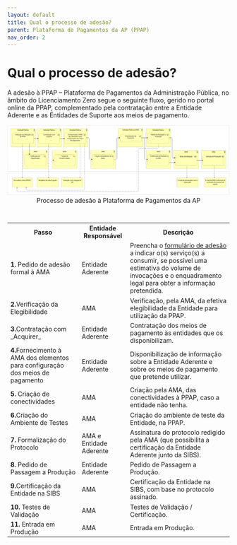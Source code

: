 ```yaml
---
layout: default
title: Qual o processo de adesão?
parent: Plataforma de Pagamentos da AP (PPAP)
nav_order: 2
---
```


# Qual o processo de adesão?

A adesão à PPAP – Plataforma de Pagamentos da Administração Pública, no âmbito do Licenciamento Zero segue o seguinte fluxo, gerido no portal online da PPAP, complementado pela contratação entre a Entidade Aderente e as Entidades de Suporte aos meios de pagamento.

<div style="text-align: center;">
  <img src="../../assets/images/MicrosoftTeams-image.png" alt="Processo de adesão à Plataforma de Pagamentos da AP">
  Processo de adesão à Plataforma de Pagamentos da AP
</div>
<br>

<table>
<caption></caption>
  <tr>
    <th >Passo</th>
    <th >Entidade Responsável</th>
    <th >Descrição</th>
  </tr>
  <tr>
    <td><strong>1.</strong> Pedido de adesão formal à AMA</td>
    <td>Entidade Aderente</td>
    <td>Preencha o <a href="https://www.iap.gov.pt/web/iap/formulario-de-adesao?serviceId=2">formulário de adesão</a> a indicar o(s) serviço(s) a consumir, se possível uma estimativa do volume de invocações e o enquadramento legal para obter a informação pretendida.</td>
  </tr>
  <tr>
    <td><strong>2.</strong>Verificação da Elegibilidade</td>
    <td>AMA</td>
    <td>Verificação, pela AMA, da efetiva elegibilidade da Entidade para utilização da PPAP.</td>
  </tr>
  <tr>
    <td><strong>3.</strong>Contratação com _Acquirer_</td>
    <td>Entidade Aderente</td>
    <td>Contratação dos meios de pagamento às entidades que os disponibilizam.</td>
  </tr>
  <tr>
    <td><strong>4.</strong>Fornecimento à AMA dos elementos para configuração dos meios de pagamento</td>
    <td>Entidade Aderente</td>
    <td>Disponibilização de informação sobre a Entidade Aderente e sobre os meios de pagamento que pretende utilizar.</td>
  </tr>
  <tr>
    <td><strong>5.</strong> Criação de conectividades</td>
    <td>AMA</td>
    <td>Criação pela AMA, das conectividades à PPAP, caso a entidade não tenha.</td>
  </tr>
  <tr>
    <td><strong>6.</strong>Criação do Ambiente de Testes</td>
    <td>AMA</td>
    <td>Criação do ambiente de teste da Entidade, na PPAP.</td>
  </tr>
  <tr>
    <td><strong>7.</strong> Formalização do Protocolo</td>
    <td>AMA e Entidade Aderente</td>
    <td>Assinatura do protocolo redigido pela AMA (que possibilita a certificação da Entidade Aderente junto da SIBS).</td>
  </tr>
  <tr>
    <td><strong>8.</strong> Pedido de Passagem a Produção</td>
    <td>Entidade Aderente</td>
    <td>Pedido de Passagem a Produção.</td>
  </tr>
  <tr>
    <td><strong>9.</strong>Certificação da Entidade na SIBS</td>
    <td>AMA</td>
    <td>Certificação da Entidade na SIBS, com base no protocolo assinado.</td>
  </tr>
  <tr>
    <td><strong>10.</strong> Testes de Validação</td>
    <td>AMA</td>
    <td>Testes de Validação / Certificação.</td>
  </tr>
  <tr>
    <td><strong>11.</strong> Entrada em Produção</td>
    <td>AMA</td>
    <td>Entrada em Produção.</td>
  </tr>
</table>

